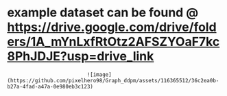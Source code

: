 # example dataset can be found @ https://drive.google.com/drive/folders/1A_mYnLxfRtOtz2AFSZYOaF7kc8PhJDJE?usp=drive_link
                              ![image](https://github.com/pixelhero98/Graph_ddpm/assets/116365512/36c2ea0b-b27a-4fad-a47a-0e980eb3c123)
